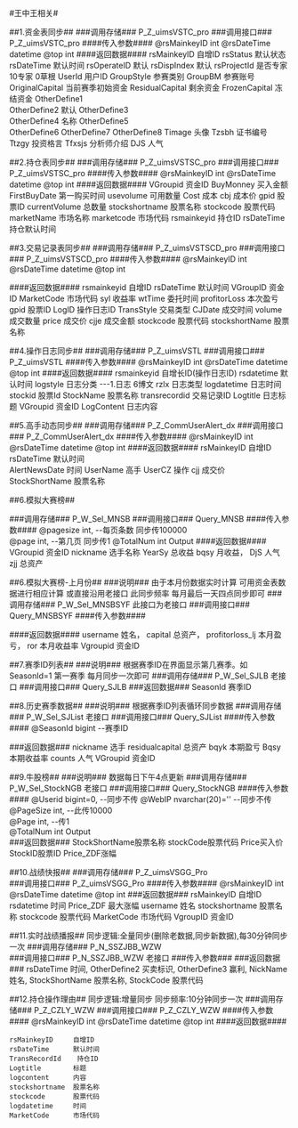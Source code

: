 #王中王相关#

##1.资金表同步##
###调用存储###
P_Z_uimsVSTC_pro
###调用接口###
P_Z_uimsVSTC_pro
####传入参数####
	@rsMainkeyID int
	@rsDateTime datetime
	@top int
####返回数据####
	rsMainkeyID         自增ID
	rsStatus			默认状态
	rsDateTime			默认时间
	rsOperateID			默认
	rsDispIndex			默认
	rsProjectId			是否专家 10专家 0草根
	UserId				用户ID
	GroupStyle			参赛类别
	GroupBM				参赛账号
	OriginalCapital		当前赛季初始资金
	ResidualCapital		剩余资金
	FrozenCapital		冻结资金
	OtherDefine1		
	OtherDefine2		默认
	OtherDefine3		
	OtherDefine4		名称
	OtherDefine5		
	OtherDefine6 
	OtherDefine7 
	OtherDefine8 
	Timage				头像
	Tzsbh				证书编号	
	Ttzgy				投资格言
	Tfxsjs				分析师介绍
	DJS                 人气
	
##2.持仓表同步##
###调用存储###
P_Z_uimsVSTSC_pro
###调用接口###
P_Z_uimsVSTSC_pro
####传入参数####
	@rsMainkeyID int
	@rsDateTime datetime
	@top int
####返回数据####
	VGroupid  		资金ID
	BuyMonney   	买入金额
	FirstBuyDate	第一购买时间
	usevolume		可用数量
	Cost			成本
	cbj				成本价
	gpid			股票ID
	currentVolume	总数量
	stockshortname	股票名称
	stockcode		股票代码
	marketName		市场名称
	marketcode		市场代码
	rsmainkeyid		持仓ID
	rsDateTime		持仓默认时间

##3.交易记录表同步##
###调用存储###
P_Z_uimsVSTSCD_pro
###调用接口###
P_Z_uimsVSTSCD_pro
####传入参数####
	@rsMainkeyID int
	@rsDateTime datetime
	@top int

####返回数据####
	rsmainkeyid     自增ID
	rsDateTime		默认时间
	VGroupID        资金ID
	MarketCode		市场代码
	syl				收益率
	wtTime			委托时间
	profitorLoss    本次盈亏
	gpid			股票ID
	LogID			操作日志ID
	TransStyle		交易类型
	CJDate			成交时间
	volume			成交数量
	price			成交价
	cjje			成交金额
	stockcode		股票代码
	stockshortName	股票名称


##4.操作日志同步##
###调用存储###
P_Z_uimsVSTL
###调用接口###
P_Z_uimsVSTL
####传入参数####
	@rsMainkeyID int
	@rsDateTime datetime
	@top int
####返回数据####
	rsmainkeyid			自增长ID(操作日志ID)
	rsdatetime			默认时间
	logstyle			日志分类  ---1.日志 6博文
	rzlx				日志类型
	logdatetime			日志时间
	stockid				股票Id
	StockName			股票名称
	transrecordid		交易记录ID
	Logtitle			日志标题
	VGroupid			资金ID
	LogContent			日志内容

##5.高手动态同步##
###调用存储###
P_Z_CommUserAlert_dx
###调用接口###
P_Z_CommUserAlert_dx
####传入参数####
	@rsMainkeyID int
	@rsDateTime datetime
	@top int
####返回数据####
	rsMainkeyID			自增ID   
	rsDateTime          默认时间    
	AlertNewsDate		时间
	UserName			高手 
	UserCZ				操作
	cjj					成交价
	StockShortName		股票名称

##6.模拟大赛榜##

###调用存储###
P_W_Sel_MNSB
###调用接口###
Query_MNSB
####传入参数####
	@pagesize int,   --每页条数    同步传100000      
	@page  int,    --第几页        同步传1
	@TotalNum int  Output 
####返回数据####
	VGroupid		资金ID 
	nickname		选手名称
	YearSy			总收益
	bqsy			月收益，
	DjS				人气
	zjj				总资产

##6.模拟大赛榜-上月份##
###说明###
由于本月份数据实时计算 可用资金表数据进行相应计算 
或直接沿用老接口   此同步频率 每月最后一天四点同步即可
###调用存储###
P_W_Sel_MNSBSYF 此接口为老接口
###调用接口###
Query_MNSBSYF
####传入参数####

####返回数据####
	username		姓名，
	capital			总资产，
	profitorloss_lj	本月盈亏，
	ror				本月收益率
	Vgroupid        资金ID

##7.赛季ID列表##
###说明###
根据赛季ID在界面显示第几赛季。如SeasonId=1 第一赛季  每月同步一次即可
###调用存储###
P_W_Sel_SJLB    老接口
###调用接口###
Query_SJLB
###返回数据###
	SeasonId 赛季ID

##8.历史赛季数据##
###说明###
根据赛季ID列表循环同步数据
###调用存储###
P_W_Sel_SJList  老接口
###调用接口###
Query_SJList
####传入参数####
	@SeasonId bigint  --赛季ID

###返回数据###
	nickname		选手
	residualcapital	总资产
	bqyk			本期盈亏
	Bqsy			本期收益率
	counts			人气
	VGroupid		资金ID

##9.牛股榜##
###说明###
数据每日下午4点更新
###调用存储###
P_W_Sel_StockNGB   老接口
###调用接口###
Query_StockNGB
####传入参数####
	@Userid bigint=0,      --同步不传
	@WebIP  nvarchar(20)='' --同步不传 
	@PageSize  int,      --此传10000                                 
	@Page   int,    --传1  
	@TotalNum  int  Output  
###返回数据###
	StockShortName股票名称
	stockCode股票代码
	Price买入价
	StockID股票ID 
	Price_ZDF涨幅


##10.战绩快报##
###调用存储###
P_Z_uimsVSGG_Pro   
###调用接口###
P_Z_uimsVSGG_Pro
####传入参数####
	@rsMainkeyID int
	@rsDateTime datetime
	@top int
###返回数据###
	rsMainkeyID 	自增ID	
	rsdatetime 		时间
	Price_ZDF 		最大涨幅
	username 		姓名
	stockshortname 	股票名称
	stockcode 		股票代码
	MarketCode 		市场代码
	VgroupID		资金ID


##11.实时战绩播报##
同步逻辑:全量同步(删除老数据,同步新数据),每30分钟同步一次
###调用存储###
P_N_SSZJBB_WZW  
###调用接口###
P_N_SSZJBB_WZW	老接口
###传入参数###
###返回数据###
	rsDateTime    时间,
	OtherDefine2  买卖标识,
	OtherDefine3  赢利,
	NickName      姓名,
	StockShortName 股票名称,
	StockCode    股票代码

##12.持仓操作理由##
同步逻辑:增量同步  同步频率:10分钟同步一次
###调用存储###
P_Z_CZLY_WZW
###调用接口###
P_Z_CZLY_WZW
####传入参数####
	@rsMainkeyID int
	@rsDateTime datetime
	@top int
####返回数据####

	rsMainkeyID		自增ID
	rsDateTime		默认时间
	TransRecordId    持仓ID
	Logtitle		标题
	logcontent		内容
	stockshortname	股票名称
	stockcode		股票代码
	logdatetime		时间
	MarketCode		市场代码



